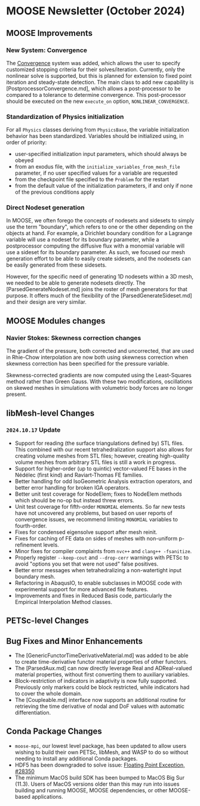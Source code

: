 # MOOSE Newsletter (October 2024)

## MOOSE Improvements

### New System: Convergence

The [Convergence](syntax/Convergence/index.md) system was added, which allows
the user to specify customized stopping criteria for their solves/iteration.
Currently, only the nonlinear solve is supported, but this is planned for
extension to fixed point iteration and steady-state detection. The main class
to add new capability is [PostprocessorConvergence.md], which allows a post-processor
to be compared to a tolerance to determine convergence. This post-processor
should be executed on the new `execute_on` option, `NONLINEAR_CONVERGENCE`.

### Standardization of Physics initialization

For all `Physics` classes deriving from `PhysicsBase`, the variable initialization behavior has been standardized.
Variables should be initialized using, in order of priority:

- user-specified initialization input parameters, which should always be obeyed
- from an exodus file, with the `initialize_variables_from_mesh_file` parameter, if no user specified values for a variable are requested
- from the checkpoint file specified to the `Problem` for the restart
- from the default value of the initialization parameters, if and only if none of the previous conditions apply

### Direct Nodeset generation

In MOOSE, we often forego the concepts of nodesets and sidesets to simply use the term "boundary", which refers
to one or the other depending on the objects at hand. For example, a Dirichlet boundary condition for a Lagrange variable
will use a nodeset for its boundary parameter, while a postprocessor computing the diffusive flux with a monomial variable
will use a sideset for its boundary parameter. As such, we focused our mesh generation effort to be able to easily create sidesets,
and the nodesets can be easily generated from these sidesets.

However, for the specific need of generating 1D nodesets within a 3D mesh, we needed to be able to generate nodesets directly.
The [ParsedGenerateNodeset.md] joins the roster of mesh generators for that purpose. It offers much of the flexibility of
the [ParsedGenerateSideset.md] and their design are very similar.

## MOOSE Modules changes

### Navier Stokes: Skewness correction changes

The gradient of the pressure, both corrected and uncorrected, that are used in Rhie-Chow interpolation are now both
using skewness correction when skewness correction has been specified for the pressure variable.

Skewness-corrected gradients are now computed using the Least-Squares method rather than Green Gauss.
With these two modifications, oscillations on skewed meshes in simulations with volumetric body forces are no longer present.

## libMesh-level Changes

### `2024.10.17` Update

- Support for reading (the surface triangulations defined by) STL
  files.  This combined with our recent tetrahedralization support
  also allows for creating volume meshes from STL files; however,
  creating high-quality volume meshes from arbitrary STL files is
  still a work in progress.
- Support for higher-order (up to quintic) vector-valued FE bases in
  the Nédélec (first kind) and Raviart-Thomas FE families.
- Better handling for odd IsoGeometric Analysis extraction operators,
  and better error handling for broken IGA operators.
- Better unit test coverage for NodeElem; fixes to NodeElem
  methods which should be no-op but instead threw errors.
- Unit test coverage for fifth-order `MONOMIAL` elements.  So far
  new tests have not uncovered any problems, but based on user
  reports of convergence issues, we recommend limiting `MONOMIAL`
  variables to fourth-order.
- Fixes for condensed eigensolve support after mesh reinit.
- Fixes for caching of FE data on sides of meshes with non-uniform
  p-refinement levels.
- Minor fixes for compiler complaints from `nvc++` and
  `clang++ -fsanitize`.
- Properly register `--keep-cout` and `--drop-cerr` warnings with
  PETSc to avoid "options you set that were not used" false positives.
- Better error messages when tetrahedralizing a non-watertight input
  boundary mesh.
- Refactoring in AbaqusIO, to enable subclasses in MOOSE code with
  experimental support for more advanced file features.
- Improvements and fixes in Reduced Basis code, particularly the
  Empirical Interpolation Method classes.

## PETSc-level Changes

## Bug Fixes and Minor Enhancements

- The [GenericFunctorTimeDerivativeMaterial.md] was added to be able to create time-derivative functor material properties of other functors.
- The [ParsedAux.md] can now directly leverage Real and ADReal-valued material properties, without first converting them to auxiliary variables.
- Block-restriction of indicators in adaptivity is now fully supported. Previously only markers could be block restricted, while indicators had to
  cover the whole domain.
- The [Coupleable.md] interface now supports an additional routine for retrieving the time derivative of nodal and DoF values with automatic differentiation.

## Conda Package Changes

- `moose-mpi`, our lowest level package, has been updated to allow users wishing to
  build their own PETSc, libMesh, and WASP to do so without needing to install any
  additional Conda packages.
- HDF5 has been downgraded to solve issue: [Floating Point Exception, #28350](https://github.com/idaholab/moose/issues/28350)
- The minimum MacOS build SDK has been bumped to MacOS Big Sur (11.3). Users of
  MacOS versions older than this may run into issues building and running MOOSE,
  MOOSE dependencies, or other MOOSE-based applications.
